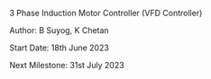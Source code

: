 3 Phase Induction Motor Controller (VFD Controller)

Author: B Suyog, K Chetan

Start Date: 18th June 2023

Next Milestone: 31st July 2023


